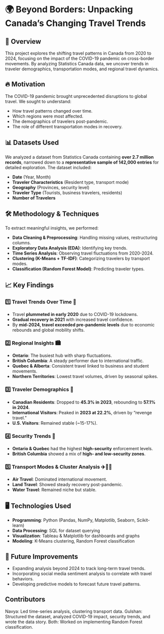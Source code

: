 # 🌍 Beyond Borders: Unpacking Canada’s Changing Travel Trends

## 📌 Overview
This project explores the shifting travel patterns in Canada from 2020 to 2024, focusing on the impact of the COVID-19 pandemic on cross-border movements. By analyzing Statistics Canada data, we uncover trends in traveler demographics, transportation modes, and regional travel dynamics.

## 🔥 Motivation
The COVID-19 pandemic brought unprecedented disruptions to global travel. We sought to understand:  
- How travel patterns changed over time.  
- Which regions were most affected.  
- The demographics of travelers post-pandemic.  
- The role of different transportation modes in recovery.  

## 📊 Datasets Used
We analyzed a dataset from Statistics Canada containing **over 2.7 million records**, narrowed down to a **representative sample of 142,000 entries** for detailed exploration. The dataset included:  
- **Date** (Year, Month)  
- **Traveler Characteristics** (Resident type, transport mode)  
- **Geography** (Provinces, security level)  
- **Traveler Type** (Tourists, business travelers, residents)  
- **Number of Travelers**  

## 🛠 Methodology & Techniques
To extract meaningful insights, we performed:  
- **Data Cleaning & Preprocessing**: Handling missing values, restructuring columns.  
- **Exploratory Data Analysis (EDA)**: Identifying key trends.  
- **Time Series Analysis**: Observing travel fluctuations from 2020-2024.  
- **Clustering (K-Means + TF-IDF)**: Categorizing travelers by transport modes.  
- **Classification (Random Forest Model)**: Predicting traveler types.  

## 📈 Key Findings
### 1️⃣ Travel Trends Over Time 📅  
- Travel **plummeted in early 2020** due to COVID-19 lockdowns.  
- **Gradual recovery in 2021** with increased travel confidence.  
- By **mid-2024, travel exceeded pre-pandemic levels** due to economic rebounds and global mobility shifts.  

### 2️⃣ Regional Insights 🏙  
- **Ontario**: The busiest hub with sharp fluctuations.  
- **British Columbia**: A steady performer due to international traffic.  
- **Quebec & Alberta**: Consistent travel linked to business and student movements.  
- **Northern Territories**: Lowest travel volumes, driven by seasonal spikes.  

### 3️⃣ Traveler Demographics 👥  
- **Canadian Residents**: Dropped to **45.3% in 2023**, rebounding to **57.1% in 2024**.  
- **International Visitors**: Peaked in **2023 at 22.2%**, driven by “revenge travel.”  
- **U.S. Visitors**: Remained stable (~15-17%).  

### 4️⃣ Security Trends 🔐  
- **Ontario & Quebec** had the highest **high-security** enforcement levels.  
- **British Columbia** showed a mix of **high- and low-security zones**.  

### 5️⃣ Transport Modes & Cluster Analysis ✈️🚗🚢  
- **Air Travel**: Dominated international movement.  
- **Land Travel**: Showed steady recovery post-pandemic.  
- **Water Travel**: Remained niche but stable.  

## 🖥 Technologies Used
- **Programming**: Python (Pandas, NumPy, Matplotlib, Seaborn, Scikit-learn)  
- **Data Processing**: SQL for dataset querying  
- **Visualization**: Tableau & Matplotlib for dashboards and graphs  
- **Modeling**: K-Means clustering, Random Forest classification  

## 🔮 Future Improvements

- Expanding analysis beyond 2024 to track long-term travel trends.
- Incorporating social media sentiment analysis to correlate with travel behaviors.
- Developing predictive models to forecast future travel patterns.

## Contributors

Navya: Led time-series analysis, clustering transport data.
Gulshan: Structured the dataset, analyzed COVID-19 impact, security trends, and wrote the data story.
Both: Worked on implementing Random Forest classification.
